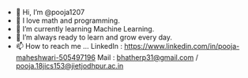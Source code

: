 - 👋 Hi, I’m @pooja1207
- 👀 I love math and programming.
- 🌱 I’m currently learning Machine Learning.
- 🔭 I’m always ready to learn and grow every day.
- 📫 How to reach me ...
      LinkedIn : https://www.linkedin.com/in/pooja-maheshwari-505497196
      Mail     : bhatherp31@gmail.com / pooja.18jics153@jietjodhpur.ac.in

<!---
pooja1207/pooja1207 is a ✨ special ✨ repository because its `README.md` (this file) appears on your GitHub profile.
You can click the Preview link to take a look at your changes.
--->
